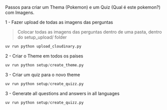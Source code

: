 Passos para criar um Thema (Pokemon) e um Quiz (Qual é este pokemon?) com Imagens.





1 - Fazer upload de todas as imagens das perguntas
>Colocar todas as imagens das perguntas dentro de uma pasta, dentro do setup_upload/ folder
```python 
uv run python upload_cloudinary.py
```

2 - Criar o Theme em todos os paises
```python
uv run python setup/create_theme.py
```

3 - Criar um quiz para o novo theme
```python
uv run python setup/create_quizz.py
```











3 - Generate all questions and answers in all languages
```python
uv run python setup/create_quizz.py
